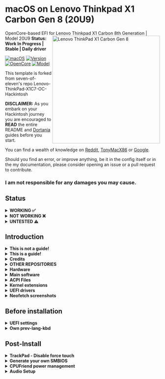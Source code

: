 # macOS on Lenovo Thinkpad X1 Carbon Gen 8 (20U9)

OpenCore-based EFI for Lenovo Thinkpad X1 Carbon 8th Generation | Model 20U9
<img align="right" src="https://avadirect-freedomusainc1.netdna-ssl.com/Pictures/500/Lenovo_ThinkPad_X1_Carbon_Gen_8_20U90030US.png" alt="Lenovo ThinkPad X1 Carbon Gen 8" width="350">
**Status: Work In Progress | Stable | Daily driver**

[![macOS](https://img.shields.io/badge/macOS-Monterey-blueviolet.svg)](https://www.apple.com/macos/monterey/)
[![Version](https://img.shields.io/badge/12.2-blueviolet.svg)](https://support.apple.com/en-us/HT212585#macos122)
[![OpenCore](https://img.shields.io/badge/OpenCore-0.7.7-blue.svg)](https://github.com/acidanthera/OpenCorePkg/releases/tag/0.7.7)
[![Model](https://img.shields.io/badge/Model-20U9-red)](https://www.lenovo.com/us/en/p/laptops/thinkpad/thinkpadx1/x1-carbon-gen-8-/20u9005mus)

This template is forked from seven-of-eleven's repo Lenovo-ThinkPad-X1C7-OC-Hackintosh

**DISCLAIMER:**
As you embark on your Hackintosh journey you are encouraged to **READ** the entire README and [Dortania](https://dortania.github.io/getting-started/) guides before you start.

You can find a wealth of knowledge on [Reddit](https://www.reddit.com/r/hackintosh/), [TonyMacX86](https://www.tonymacx86.com) or [Google](https://www.google.com).

Should you find an error, or improve anything, be it in the config itself or in the my documentation, please consider opening an issue or a pull request to contribute.

### I am not responsible for any damages you may cause.

## Status

<details>  

<summary><strong>WORKING ✅</strong></summary>
<br>

> ### Video and Audio
| Feature                              | Status | Dependency          | Remarks                      |
| :----------------------------------- | ------ | ------------------- | ---------------------------- |
| Full Graphics Accleration (QE/CI)    | ✅   | `WhateverGreen.kext` & `AAPL,ig-platform-id` = 0900A53E & `device-id` = C89B0000 | -   |
| Audio Output                      | ✅   | `AppleALC.kext` with Layout ID = 71    | -   |
| Audio Speakers                       | ✅   | `AppleALC.kext` with Layout ID = 71    | You have to manually select the right speakers (2 at the bottom rear), can't get all 4 speakers to work together   |
| Audio Input | ✅   | `AppleALC.kext` with Layout ID = 71    | Headset microphone is inconsistent and needs more testing   |
| Automatic Headphone Output Switching | ✅   | `AppleALC.kext` with Layout ID = 71    | -   |

> ### Power Management, Battery, Charge, Sleep and Hibernation
| Feature                              | Status | Dependency          | Remarks                      |
| :----------------------------------- | ------ | ------------------- | ---------------------------- |
| Battery | ✅    | `ECEnabler.kext`             | - |
| CPU Power Management (SpeedShift)    |    ✅  | `CPUFriend.kext` with `CPUFriendFriend` | Idle at 800mhz
| iGPU Power Management        | ✅ | XCPM, enabled by `SSDT-PLUG.aml`                   | - |
| NVMe Drive Battery Management | ✅     | `NVMeFix.kext`  | Generally, NVMe drives will drain more power than SATA drives.           |
| S3 Sleep / Hibernation Mode 3 | ✅ | - | - |

> ### Connectivity
| Feature                              | Status | Dependency          | Remarks                      |
| :----------------------------------- | ------ | ------------------- | ---------------------------- |
| WiFi                                       | ✅ | `AirportIltwm.kext`  | -       |
| Bluetooth                                  | ✅ | `IntelBluetoothFirmware.kext` and `BlueToolFixup.kext` | - |
| Ethernet                                   | ✅ | `IntelMausi.kext` | -                  |
| HDMI 1.4                               | ✅ | BusID patching | Hotplug with 4K Resolution |
| USB 2.0 / USB 3.0 | ✅ | `USBMap.kext`   | Create your own USBMap.kext using [CorpNewt](https://github.com/corpnewt/USBMap) |
| USB 3.1 (Type-C)                           | ✅ | `USBMap.kext` and enable ThunderBolt 3 in `BIOS` | Hotplug |
| USB Power Properties in macOS              | ✅ | - | - |

> ### Display, TrackPad, TrackPoint, and Keyboard
| Feature                              | Status | Dependency          | Remarks                      |
| :----------------------------------- | ------ | ------------------- | ---------------------------- |
| Brightness Adjustments | ✅  | `WhateverGreen.kext`, `SSDT-PNLF.aml`, `enable-backlight-smoother` property, and `BrightnessKeys.kext`| `enable-backlight-smoother` property is optional for smoother birghtness adjustments |
| TrackPoint             | ✅  | `VoodooPS2Controller.kext`                                      | -       |
| TrackPad               | ✅  | `VoodooPS2Controller.kext`, `VoodooI2C.kext`, and `VoodooI2CHID.kext` | - |
| Built-in Keyboard      | ✅  | `VoodooPS2Controller.kext` | - |

> ### macOS Continuity
| Feature                              | Status | Dependency          | Remarks                      |
| :----------------------------------- | ------ | ------------------- | ---------------------------- |
| iCloud, iMessage, FaceTime | ✅ | Whitelisted Apple ID, Valid SMBIOS   | See [dortania /OpenCore-Install-Guide](https://dortania.github.io/OpenCore-Post-Install/universal/iservices.html)  |

</details>  

<details>  
<summary><strong>NOT WORKING ❌</strong></summary>
<br>

| Feature                              | Status | Dependency          | Remarks                      |
| :----------------------------------- | ------ | ------------------- | ---------------------------- |
| Fingerprint Reader   | ❌ | `DISABLED` in BIOS to save power if not used in other OSes.   | Never gonna work.    |
| Wireless WAN         | ❌ | `DISABLED` in BIOS to save power.   | Unable to investigate as I have no need and my model did not come with WWAN |
| Internal Microphone         | ❌ | `DISABLED` in BIOS to save power if not used in other OSes   | - |
| Fan Control / Multimedia Keys | ❌ | `YogaSMC.kext` | YogaSMC.kext needs to be updated in order to work with X1C8 |
| Continuty              | ❌    | Not working with Intel cards | - |
| AirDrop              | ❌    | Not working with Intel cards | - |

</details>  

<details>  
<summary><strong>UNTESTED ⚠️</strong></summary>
<br>

| Feature                              | Status | Dependency          | Remarks                      |
| :----------------------------------- | ------ | ------------------- | ---------------------------- |
| Thunderbolt 3                      | ⚠️ | - | No device to test |
| Boot chime                      | ⚠️ | - | Not yet tested |
| FireVault 2                      | ⚠️ | - | Not yet tested |
| Sidecar                      | ⚠️ | - | No device to test |
| Battery Life                      | ⚠️ | - | Need time to thoroughly test battery life and compare with Windows 11 |

</details> 

## Introduction

<details> 
<summary><strong>This is not a guide!</strong></summary>

This is not a guide. It shoud only be used as a reference. I provide some tips and tricks I learned on my journey in building a hackintosh. The best way of using this is as a supplement to the OpenCore guide. If you have questions about how to setup your specific hardware, are unclear about what to do, or would like to see the settings I've used.

I understand that some may simply add the OC and Boot folders to their EFI folder. For clarity the EFI partition needs a folder called EFI that contains the Boot and OC folder.

```EFI
EFI (drive)
	EFI
	├── BOOT
	├── OC
```

It should work and your X1C7 should boot and work fine. **You will at minimum need to generate SMBIOS values if you want Apple services to work.** Note that all error reporting/logging has been turned off in the config.plist. You will have a difficult time trouble shooting with the setup provided. You can easily turn on the error reporting and logging if you follow the Dortania guide. Best of luck.

> **NOTE** if you simply wish to copy my EFI please do the following:
>
>1. [Generate SMBIOS values](https://dortania.github.io/OpenCore-Install-Guide/config-laptop.plist/coffee-lake-plus.html#nvram) and add them in the config.plist (Use MacBookPro15,1)
>2. Ensure the value of `showpicker` is  `true` in the config.plist file to provide the opencore menu when booting. 
>3. Prepare your install [USB](https://dortania.github.io/OpenCore-Install-Guide/installer-guide/)
>4. Move the entire EFI folder (with your modifications) to the proper partition on your [USB](https://dortania.github.io/OpenCore-Install-Guide/installer-guide/mac-install.html#setting-up-opencore-s-efi-environment) (or [hard drive](https://dortania.github.io/OpenCore-Post-Install/universal/oc2hdd.html) once the install is complete).
>5. [Install](https://dortania.github.io/OpenCore-Install-Guide/installation/installation-process.html#double-checking-your-work) - You'll need to select F12 to get the boot menu options and **boot from the USB each time the computer restarts** until you've copied the EFI folder onto the hard drive. You may also need to select the correct boot option during install.

</details>  

<details> 
<summary><strong>This is a guide!</strong></summary>

- To install macOS follow the guides provided by [Dortania](https://dortania.github.io/OpenCore-Install-Guide/)
- Useful tools by [CorpNewt](https://github.com/corpnewt) and [headkaze](https://github.com/headkaze/Hackintool)

</details>  

<details> 
<summary><strong>Credits</strong></summary>

**Shout out** to [NotARobot6969](https://github.com/NotARobot6969) for the DevicesProperties patches to enable HDMI.

### Credit to all these great people whom I don't know but have made my hackintosh dreams a reality:

- [EETagent](https://github.com/EETagent) For orginal T480 OpenCore repo (I like the layout of his guide and used it to create this one)
- The guys from [Acidanthera](https://github.com/acidanthera) that make this possible
- [1Revenger1](https://github.com/1Revenger1) and [leo-labs](https://github.com/leo-labs) for [VoodooRMI](https://github.com/VoodooSMBus/VoodooRMI) and [VoodooSMBus](https://github.com/VoodooSMBus/VoodooSMBus)
- [Apple](http://apple.com) for macOS and HfsPlus.efi
- [corpnewt](https://github.com/corpnewt) for [USBMap](https://github.com/corpnewt/USBMap) and [CPUFriendDataProvider](https://github.com/corpnewt/CPUFriendFriend)
- [headkaze](https://github.com/headkaze) for [Hackintool](https://github.com/headkaze/Hackintool)
- [jwise](https://github.com/jwise) for [HoRNDIS](https://github.com/jwise/HoRNDIS)
- [Mieze](https://github.com/Mieze) for [IntelMausiEthernet](https://github.com/Mieze/IntelMausiEthernet)
- [MSzturc](https://github.com/MSzturc) for [ThinkPad Assistant](https://github.com/MSzturc/ThinkpadAssistant)
- [OpenIntelWireless](https://github.com/OpenIntelWireless/IntelBluetoothFirmware/releases) for [IntelBluetoothFirmware](https://github.com/OpenIntelWireless/IntelBluetoothFirmware), [itlwm](https://github.com/OpenIntelWireless/itlwm) and [HeliPort](hhttps://github.com/OpenIntelWireless/HeliPort)
- [zhen-zen](https://github.com/zhen-zen) for [YogaSMC](https://github.com/zhen-zen/YogaSMC)
- And every other contributor
- People at [r/hackintosh](https://www.reddit.com/r/hackintosh/) for their advice and help

</details>  

<details>
<summary><strong> OTHER REPOSITORIES </strong></summary>
<br>


- x1c7-hackintosh repositories:
  - [suhrmann/x1c7-hackintosh](https://github.com/suhrmann/x1c7-hackintosh)
  - [aidanchandra/x1c7-hackintosh](https://github.com/aidanchandra/x1c7-hackintosh)

- x1c6-hackintosh repositories:
  - [tylernguyen/x1c6-hackintosh](https://github.com/tylernguyen/x1c6-hackintosh) 
  - [benbender/x1c6-hackintosh](https://github.com/benbender/x1c6-hackintosh)
  - [zhtengw/EFI-for-X1C6-hackintosh](

</details>  

<details>
<summary><strong>Hardware</strong></summary>
<br>

I used to own two Lenovo ThinkPad X1 Gen 7 laptops, an i5 and an i7. I now only have the one outlined below:

[![UEFI](https://img.shields.io/badge/UEFI-N2HET58W-lightgrey)](https://pcsupport.lenovo.com/ca/en/products/laptops-and-netbooks/thinkpad-x-series-laptops/thinkpad-x1-carbon-7th-gen-type-20qd-20qe/downloads/ds540232-bios-update-utility-bootable-cd-for-linux-windows-10-64-bit-thinkpad-x1-carbon-7th-gen-x1-yoga-4th-gen)

### X1C7 i5

| Category  | Component                                       | Note                                                         |
| --------- | ----------------------------------------------- | ------------------------------------------------------------ |
| Type      | 20QD, 20QE                                      |                                                              |
| CPU       | Intel Core i5-8265U                             |                                                              |
| GPU       | Intel UHD 620                                   |                                                              |
| SSD       | Toshiba 512GB                                   | Replaced cursed PM 981 which still doesn't work reliably     |
| Screen    | 14" WQHD - 2560x1440                            |                                                              |
| Memory    | 16GB / 2133MHz LPDDR3                           |                                                              |
| Battery   | Integrated Li-Polymer 51Wh                      | Single battery                                               |
| Camera    | 720p Camera                                     |                                                              |
| Wifi & BT | Intel Wireless-AC 9560                          | Use AirportItlwm for your macOS version and enjoy native Wi-Fi control, or use Heliport app. |
| Input     | PS2 Keyboard & Synaptics TrackPad (touchscreen) | I'm using ThinkPad Assistant an alternative most seem to be moving to [YogaSMC](https://github.com/zhen-zen/YogaSMC) for media keys like microphone switch, etc. |

</details>  

<details>

<summary><strong>Main software</strong></summary>
<br>

| Component      | Version |
| -------------- | ------- |
| macOS Monterey | 12.1    |
| OpenCore       | v0.7.7  |

</details>

<details>
<summary><strong>ACPI Files</strong></summary>
<br>

| Component              |
| ---------------------- |
| SSDT-AWAC              |
| SSDT-BATT              |
| SSDT-EC-USBX-LAPTOP    |
| SSDT-PLUG-DRTNIA       |
| SSDT-PNLF-CFL          |
| SSDT-ThinkPad_ClickPad |
| SSDT-X1C6-KBRD         |
| SSDT-XOSI              |

</details>

<details>
<summary><strong>Kernel extensions</strong></summary>
<br>

| Kext                   | Version |
| --------------------- | ------- |
| AirportItlwm           | 2.1.0   |
| AppleALC               | 1.6.8   |
| BlueToolFixup          | 2.6.1   |
| CPUFriend              | 1.2.4   |
| CPUFriendDataProvider  | 1.00    |
| IntelBluetoothFirmware | 2.1.0   |
| IntelMausi             | 1.0.7   |
| Lilu                   | 1.5.9   |
| NVMeFix                | 1.0.9   |
| SMCBatteryManager      | 1.2.8   |
| SMCProcessor           | 1.2.8   |
| SMCSuperIO             | 1.2.8   |
| USBMap                 | 1.0.0   |
| VirtualSMC             | 1.2.8   |
| VoodooI2C              | 2.6.5   |
| VoodooI2CHID           | 2.6.5   |
| VoodooPS2Controller    | 2.2.7   |
| WhateverGreen          | 1.5.6   |

</details>

<details><summary><strong>UEFI drivers</strong></summary>
<br>

|     Driver      | Version           |
| ------------- | ----------------- |
|   HfsPlus.efi   | OcBinaryData      |
| OpenRuntime.efi | OpenCorePkg 0.7.7 |

</details>

<details><summary><strong>Neofetch screenshots</strong></summary>
    <br>
    <p float="left">
        <img src="./Other/README_Resources/Neofetch-Monterey.png" alt="Neofetch Monterey" width="600">
    </p>
</details> 



## Before installation

<details><summary><strong>UEFI settings</strong></summary>
<br>
**Config**

- **Keyboard/Mouse**
  - `Trackpoint` **Enabled**
  - `Trackpad` **Enabled**
- **Display**
  - `Boot Display Device` **ThinkPad LCD**
  - `Total Graphics Memory` **256MB**
  - `Boot Time Extension` **Disabled**
- **CPU**
  - `Intel Hyper-Threading Technology` **Enabled**
- **Thunderbolt**
  - `Thunderbolt BIOS Assist Mode` **Disabled**
  - `Security Level` **No Security**
  - `Support in Pre Boot Environment -> Thunderbolt(TM) device` **Disabled**

**Security**


- `Password` **Disabled**
- `Fingerprint` **Disabled**
- `Security Chip` **Disabled**
- `Memory Protection -> Execution Prevention` **Enabled**
- `Virtualization -> Kernel DMA Protection` **Disabled**
- `Virtualization -> Intel Virtualization Technology` **Enabled**
- `Virtualization -> Intel VT-d Feature` **Disabled**
- `Virtualization -> Enhanced Windows Biometric Security` **Disabled**
- `I/O Port Access -> FingerPrint Reader` **Disabled**
- `I/O Port Access -> Wireless WAN` **Disabled**
- `Secure Boot -> Secure Boot` **Disabled**
- `Intel SGX -> Intel SGX Control` **Disabled**
- `Device Guard` **Disabled**

**Startup**

- `UEFI/Legacy Boot` **UEFI Only**
- `CSM Support` **No**
- `Boot Mode` **Diagnostics** (This can be changed to "Quick" once you know your system is running properly)

</details>  

<details><summary><strong>Own prev-lang-kbd</strong></summary>
<br>
Either add as a string or as a data ( HEX data [(ProperTree)](https://github.com/corpnewt/ProperTree) )

Format is lang-COUNTRY:keyboard

- 🇺🇸 | [0] en_US - U.S --> en-US:0 --> (656e2d55 533a30 in HEX)

| Key           | Type   | Value   |
| ------------- | ------ | ------- |
| prev-lang:kbd | String | en-US:0 |


Pick your keyboard layout here:

[AppleKeyboardLayouts.txt](https://github.com/acidanthera/OpenCorePkg/blob/master/Utilities/AppleKeyboardLayouts/AppleKeyboardLayouts.txt)

</details>

## Post-Install

<details><summary><strong>TrackPad - Disable force touch</strong></summary>
<br>

If the **Battery** management **doesn't show up** in the System Preferences after the SSDT-Batt.aml file is added to your ACPI folder and config.plist file. You will not be able to change any trackpad settings. You may experience the annoying behaviour of clicking on the touchpad and it doing a **Force Touch** where the preview of the file is shown. I found this very annoying. You can disable force touch by modifying the file in `~/Library/Preferences/com.apple.AppleMultitouchTrackpad.plist`
Opened it with Propertree and changed **ForceSuppressed** to **True**

Another trick to manage your trackpad, if you can't get the battery to work, is to connect a bluetooth trackpad. Once the bluetooth trackpad is connected you can adjust the settings. Disconnect the bluetooth trackpad and your built in one will maintain those settings.

I used these methods prior to receiving a SSDT-Batt.aml that worked from a friendly Redditor [Galactic_Dev](https://www.reddit.com/user/Galactic_Dev)
</details>  

<details><summary><strong>Generate your own SMBIOS</strong></summary>
<br>

[GenSMBIOS](https://github.com/corpnewt/GenSMBIOS)

Use GenSMBIOS to create your own serial #... based off of your preferred model.

- MacBookPro15,1 -`What I used`
- MacBookPro15,4 -`Reported as used by others`

**Note:** If you use a different SMBIOS model than the MacbookPro15,1 that I've used. The provided USB mapping will not work.  You will need to edit the **USBMap.kext file**.  You can right click on the file and select **Show Package Contents**.  From there you can open the Info.plist file in ProperTree and change MacBookPro15,1 to whatever Model ID you've chosen. This should provide a working USBMap.kext.

</details>  

<details>  
<summary><strong>CPUFriend power management</strong></summary>
<br>

Generate CPUFriendDataProvider for your machine [here](https://github.com/fewtarius/CPUFriendFriend) or use those I've provided. My files are set for power conservation over performance. Highly recommended that you use power management.

</details>  

<details>  
<summary><strong>Audio Setup</strong></summary>
<br>

## Audio Setup enable both top and bottom speakers:

| Key       | Value    |
| --------- | -------- |
| boot-args | alcid=71 |

Using the above boot-arg to initially setup your config.plist file. This will enable the top and bottom speakers in the **System Preferences>Sound** allowing you to select either set of speakers. To combine the two you'll need to open **Audio MIDI Setup** (use Spotlight to find and open it) and create an **Aggregate Device** with both sets of speakers. Unfortunately you can't control the volume of an Aggregate Device with the volume keys. You'll need to install a utility as highlighted below.

Create **Multi-output device** or **Aggregate Device** in **Audio MIDI Setup** controller for all speakers - use utility like [AggregateVolumeMenu](https://github.com/adaskar/AggregateVolumeMenu) to control the volume

- See description here [Change Volume on Aggregate Sound](https://gurhanpolat.medium.com/change-volume-on-aggregate-sound-815fd575347a)

If you're happy with the setup above you can use the guide to replace alcid=71 per below:

- Add audio codec to DeviceProperties - layout-id | data | **47000000**

</details>
